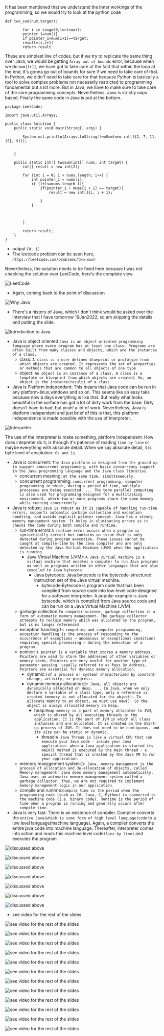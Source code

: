 It has been mentioned that we understand the inner workings of the programming, so we would try to look at the python code
```
def two_sum(num,target):

        for i in range(0,len(num)):
        pointer_1=num[i]
        if pointer_1+num[i+1]==target:
        result=[i,i+1]
        return result
```
These are simplest line of codes, but if we try to replicate the same thing over Java, we would be getting `Array out of bounds` error, because when we do `num[i+1]`, we have got to take care of the fact that within the loop at the end, it's gonna go out of bounds for sure if we need to take care of that. In Python, we didn't need to take care for that because Python is basically a tool to solve complex problems not necesarily restricted to programming fundamental but a lot more. But in Java, we have to make sure to take care of the core programming concepts. Nevertheless, Java is strictly oops based. Finally the same code in Java is put at the bottom.

```
package LeetCode;

import java.util.Arrays;

public class Solution {
    public static void main(String[] args) {

        System.out.println(Arrays.toString(twoSum(new int[]{2, 7, 11, 15}, 9)));


    }

    public static int[] twoSum(int[] nums, int target) {
        int[] result = new int[2];

        for (int i = 0; i < nums.length; i++) {
            int pointer_1 = nums[i];
            if (i+1<=nums.length-1){
                if(pointer_1 + nums[i + 1] == target){
                    result = new int[]{i, i + 1};

                }
            }



        }

        return result;
    }
}
```
- output `[0, 1]`
- The leetcode problem can be seen here, `https://leetcode.com/problems/two-sum/`

Nevertheless, the solution needs to be fixed here because I was not checking the solution over LeetCode, here's the complete view.

![LeetCode](https://github.com/anindameister/RohanSingh/blob/main/photos/LeetCode/1.PNG) 

- Again, coming back to the point of discussion

![Why Java](https://github.com/anindameister/RohanSingh/blob/main/photos/Picture1.png) 

- There's a history of Java, which I don't think would be asked over the interview that I have tomorrow 19Jan2022, so am skipping the details and putting the slide.

![Introduction to Java](https://github.com/anindameister/RohanSingh/blob/main/photos/Picture2.png) 

- Java is object oriented `Java is an object-oriented programming language where every program has at least one class. Programs are often built from many classes and objects, which are the instances of a class.`
    - class: `A class is a user defined blueprint or prototype from which objects are created. It represents the set of properties or methods that are common to all objects of one type`
    - object: `An object is an instance of a class. A class is a template or blueprint from which objects are created. So, an object is the instance(result) of a class.`
- Java is Platform Independent: This means that Java code can be run in any platform-linux,windows and so on. This seems like an easy taks because now a days everything is like that. But really what looks beautiful in the surface has got a lot of dirty work from the base. Dirty doesn't have to bad, but yeah! a lot of work. Nevertheless, Java is platform independent and just brief of this is that, this platform independence is made possible with the use of interpreter.

![Interpreter](https://github.com/anindameister/RohanSingh/blob/main/photos/1.PNG) 

The use of the interpreter is make something, platform independent. How does intepreter do it, is through it's patience of reading `line by line` or maybe everything with absolute detail. When we say absolute detail, it is byte level of absolution- `0s and 1s`.

- Java is concurrent: `The Java platform is designed from the ground up to support concurrent programming, with basic concurrency support in the Java programming language and the Java class libraries.`
    - concurrent meaning: `at the same time; simultaneously.`
    - concurrent programming: `concurrent programming, computer programming in which, during a period of time, multiple processes are being executed. ... The term parallel computing is also used for programming designed for a multitasking environment, where two or more programs share the same memory while running concurrently.`
- Java is robust: `Java is robust as it is capable of handling run-time errors, supports automatic garbage collection and exception handling, and avoids explicit pointer concept. Java has a strong memory management system. It helps in eliminating errors as it checks the code during both compile and runtime.`
    - run-time errors:`A runtime error occurs when a program is syntactically correct but contains an issue that is only detected during program execution. These issues cannot be caught at compile-time by the Java compiler and are only detected by the Java Virtual Machine (JVM) when the application is running`
        - Java Virtual Machine (JVM): `A Java virtual machine is a virtual machine that enables a computer to run Java programs as well as programs written in other languages that are also compiled to Java bytecode.`
            - Java bytecode: Java bytecode is the bytecode-structured instruction set of the Java virtual machine.
                - bytecode:Bytecode is program code that has been compiled from source code into low-level code designed for a software interpreter. A popular example is Java bytecode, which is compiled from Java source code and can be run on a Java Virtual Machine (JVM). 
    - garbage collection:`In computer science, garbage collection is a form of automatic memory management. The garbage collector attempts to reclaim memory which was allocated by the program, but is no longer referenced`
    - exception handling:`In computing and computer programming, exception handling is the process of responding to the occurrence of exceptions – anomalous or exceptional conditions requiring special processing – during the execution of a program.`
    - pointer: `A pointer is a variable that stores a memory address. Pointers are used to store the addresses of other variables or memory items. Pointers are very useful for another type of parameter passing, usually referred to as Pass By Address. Pointers are essential for dynamic memory allocation.`
        - dynamic:`(of a process or system) characterized by constant change, activity, or progress.`
        - dynamic memory allocation:`In Java, all objects are dynamically allocated on Heap. ... In Java, when we only declare a variable of a class type, only a reference is created (memory is not allocated for the object). To allocate memory to an object, we must use new(). So the object is always allocated memory on heap.`
            - heap:`Heap memory is a part of memory allocated to JVM, which is shared by all executing threads in the application. It is the part of JVM in which all class instances and are allocated. It is created on the Start-up process of JVM. It does not need to be contiguous, and its size can be static or dynamic.`
                - thread:`A Java Thread is like a virtual CPU that can execute your Java code - inside your Java application. when a Java application is started its main() method is executed by the main thread - a special thread that is created by the Java VM to run your application.`
    - memory management system:`In Java, memory management is the process of allocation and de-allocation of objects, called Memory management. Java does memory management automatically. Java uses an automatic memory management system called a garbage collector. Thus, we are not required to implement memory management logic in our application.`
    - compile and runtime:`Compile time is the period when the programming code (such as C#, Java, C, Python) is converted to the machine code (i.e. binary code). Runtime is the period of time when a program is running and generally occurs after compile time.`
- Java is very fast: There is an existence of compiler. Compiler converts the `entire Java(which is some form of high level language)code` to a low level language(machine language). Again, a compiler converts the entire java code into machine language. Thereafter, interpreter comes into action and reads this machine level code`(line by line)` and executes the program. 

![discussed above](https://github.com/anindameister/RohanSingh/blob/main/photos/Picture4.png) 

![discussed above](https://github.com/anindameister/RohanSingh/blob/main/photos/Picture5.png) 

![discussed above](https://github.com/anindameister/RohanSingh/blob/main/photos/Picture6.png) 

![discussed above](https://github.com/anindameister/RohanSingh/blob/main/photos/Picture7.png) 

![discussed above](https://github.com/anindameister/RohanSingh/blob/main/photos/Picture8.png) 

![discussed above](https://github.com/anindameister/RohanSingh/blob/main/photos/Picture9.png) 

![discussed above](https://github.com/anindameister/RohanSingh/blob/main/photos/Picture10.png) 

- see video for the rest of the slides

![see video for the rest of the slides](https://github.com/anindameister/RohanSingh/blob/main/photos/Picture11.png) 

![see video for the rest of the slides](https://github.com/anindameister/RohanSingh/blob/main/photos/Picture12.png) 

![see video for the rest of the slides](https://github.com/anindameister/RohanSingh/blob/main/photos/Picture13.png) 

![see video for the rest of the slides](https://github.com/anindameister/RohanSingh/blob/main/photos/Picture14.png) 

![see video for the rest of the slides](https://github.com/anindameister/RohanSingh/blob/main/photos/Picture15.png) 

![see video for the rest of the slides](https://github.com/anindameister/RohanSingh/blob/main/photos/Picture16.png) 

![see video for the rest of the slides](https://github.com/anindameister/RohanSingh/blob/main/photos/Picture17.png) 

![see video for the rest of the slides](https://github.com/anindameister/RohanSingh/blob/main/photos/Picture18.png) 

![see video for the rest of the slides](https://github.com/anindameister/RohanSingh/blob/main/photos/Picture19.png) 

![see video for the rest of the slides](https://github.com/anindameister/RohanSingh/blob/main/photos/Picture20.png) 

![see video for the rest of the slides](https://github.com/anindameister/RohanSingh/blob/main/photos/Picture21.png) 

![see video for the rest of the slides](https://github.com/anindameister/RohanSingh/blob/main/photos/Picture22.png) 


